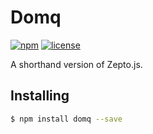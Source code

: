 # Domq

[![npm](https://img.shields.io/npm/v/domq.svg)](https://www.npmjs.com/package/domq.js)
[![license](https://img.shields.io/github/license/mashape/apistatus.svg)](https://github.com/nzbin/domq)

A shorthand version of Zepto.js. 

## Installing

```sh
$ npm install domq --save
```